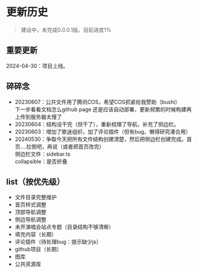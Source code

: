 # 更新历史

>建设中，未完成0.0.0.1版，目前进度1%
## 重要更新
2024-04-30：项目上线。

## 碎碎念
- 20230607：公共文件用了腾讯COS，希望COS抓紧给我赞助（bushi）<br> 下一步看看文档怎么github page 还是应该自动部署，更新频繁的时候构建再上传到服务器太慢了
- 20230604：结构没干完（但干了），重新梳理了导航，补充了侧边栏。
- 20230603：增加了歌迷组织，加了评论插件（但有bug，懒得研究凑合用）
- 20240530：争取今天把所有文件结构创建清楚，然后把侧边栏创建完成。首页....拉倒吧，再说（或者把首页改完）<br>
侧边栏文件：sidebar.ts<br>
collapsible：是否折叠

## list（按优先级）
- 文件目录完整维护
- 首页样式调整
- 顶部导航调整
- 侧边导航调整
- 未开演唱会站点专题（目录结构不够清晰）
- 填充内容（长期）
- 评论插件（待处理bug：提示缺少js）
- github项目（长期）
- 图库
- 公共资源库